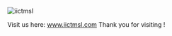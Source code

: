 
![iictmsl](https://github.com/iictech27/iictech27/assets/166435260/5a3d754d-ae5b-4bcf-8bbc-24dcbcb2a520)


Visit us here: www.iictmsl.com
Thank you for visiting !

<!---
iictech27/iictech27 is a ✨ special ✨ repository because its `README.md` (this file) appears on your GitHub profile.
You can click the Preview link to take a look at your changes.
--->
